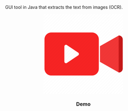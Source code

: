 GUI tool in Java that extracts the text from images (OCR).

<p align="center">
    <a href=https://www.youtube.com/watch?v=29GRbcnm3e4>
        <img align="center" alt="video icon" width="256px" src="https://github.com/c-h-a-r-i-s/resources/blob/main/images/profile/video.png"/>
    </a>
    <br>
    <h3 align="center">Demo</h3>
</p>

